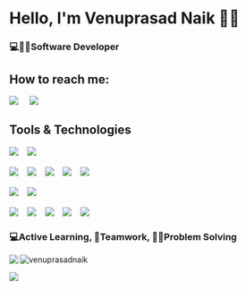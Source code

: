 <h1>Hello, I'm Venuprasad Naik 🙋‍♂️</h1>
<h3>💻👨‍💻Software Developer</h2>

<h2>How to reach me:</h3>

<a href="https://www.linkedin.com/in/venuprasad/"><img src="https://img.shields.io/badge/linkedin-%230077B5.svg?&style=for-the-badge&logo=linkedin&logoColor=white" /></a>&nbsp;&nbsp;&nbsp;&nbsp;
<a href="mailto:vpnaik97@gmail.com"><img src="https://img.shields.io/badge/gmail-%23D14836.svg?&style=for-the-badge&logo=gmail&logoColor=white" /></a>&nbsp;&nbsp;&nbsp;&nbsp;


<h2>Tools & Technologies</h2>
<p>
   <img src="https://img.shields.io/badge/spring%20-%236DB33F.svg?&style=for-the-badge&logo=spring&logoColor=white"/>&nbsp;&nbsp;&nbsp;
   <img src="https://img.shields.io/badge/react%20-%2320232a.svg?&style=for-the-badge&logo=react&logoColor=%2361DAFB"/>&nbsp;&nbsp;
   <br>
   <br>
   <img src="https://img.shields.io/badge/java-%23ED8B00.svg?&style=for-the-badge&logo=java&logoColor=white"/>&nbsp;&nbsp;&nbsp;
   <img src="https://img.shields.io/badge/c%20-%2300599C.svg?&style=for-the-badge&logo=c&logoColor=white"/>&nbsp;&nbsp;&nbsp;
   <img src="https://img.shields.io/badge/typescript%20-%23007ACC.svg?&style=for-the-badge&logo=typescript&logoColor=white"/>&nbsp;&nbsp;&nbsp;
   <img src="https://img.shields.io/badge/node.js%20-%2343853D.svg?&style=for-the-badge&logo=node.js&logoColor=white"/>&nbsp;&nbsp;&nbsp;
   <img src="https://img.shields.io/badge/javascript%20-%23323330.svg?&style=for-the-badge&logo=javascript&logoColor=%23F7DF1E"/>
   <br>
   <br>
   <img src="https://img.shields.io/static/v1?style=for-the-badge&message=Microsoft+SQL+Server&color=CC2927&logo=Microsoft+SQL+Server&logoColor=FFFFFF&label="/>&nbsp;&nbsp;&nbsp;
   <img src="https://img.shields.io/static/v1?style=for-the-badge&message=OpenID&color=222222&logo=OpenID&logoColor=F78C40&label="/>
   <br>
   <br>
   <img src="https://img.shields.io/badge/azure%20-%230072C6.svg?&style=for-the-badge&logo=azure-devops&logoColor=white"/>&nbsp;&nbsp;&nbsp;
   <img src="https://img.shields.io/static/v1?style=for-the-badge&message=JFrog&color=222222&logo=JFrog&logoColor=41BF47&label="/>&nbsp;&nbsp;&nbsp;
   <img src="https://img.shields.io/badge/jenkins%20-%232C5263.svg?&style=for-the-badge&logo=jenkins&logoColor=white"/>&nbsp;&nbsp;&nbsp;
   <img src="https://img.shields.io/badge/git%20-%23F05033.svg?&style=for-the-badge&logo=git&logoColor=white"/>&nbsp;&nbsp;&nbsp;
   <img src="https://img.shields.io/badge/github%20-%23121011.svg?&style=for-the-badge&logo=github&logoColor=white"/>&nbsp;&nbsp;&nbsp;
</p> 


<h3>💻Active Learning, 🤝Teamwork, 👨‍💻Problem Solving</h3> 



<p>
<img align="left" src='https://github-readme-stats.vercel.app/api?username=venuprasadnaik&show_icons=true&theme=radical&count_private=true'/>
<img align="center" src="https://github-readme-streak-stats.herokuapp.com/?user=venuprasadnaik&count_private=true&theme=radical" alt="venuprasadnaik" />
</p>

<p align='left'>
  <a href="#"><img src="https://visitor-badge.glitch.me/badge?page_id=venuprasadnaik.venuprasadnaik"></a>
</p>
